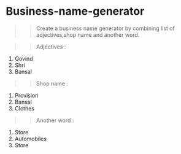 # Business-name-generator
>> Create a business name generator by combining list of adjectives,shop name and another word.

>> Adjectives :
1. Govind
2. Shri
3. Bansal

>> Shop name : 
1. Provision
2. Bansal
3. Clothes

>> Another word :
1. Store
2. Automobiles
3. Store


